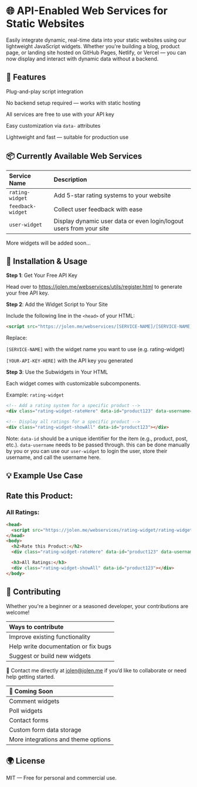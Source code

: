 # 🌐 API-Enabled Web Services for Static Websites
Easily integrate dynamic, real-time data into your static websites using our lightweight JavaScript widgets. Whether you're building a blog, product page, or landing site hosted on GitHub Pages, Netlify, or Vercel — you can now display and interact with dynamic data without a backend.

## 🚀 Features
Plug-and-play script integration

No backend setup required — works with static hosting

All services are free to use with your API key

Easy customization via `data-` attributes

Lightweight and fast — suitable for production use

## 📦 Currently Available Web Services
|  Service Name   |                    Description                    |
| :-------------- | :------------------------------------------------ |
| `rating-widget` | Add 5-star rating systems to your website         |
| `feedback-widget` | Collect user feedback with ease                 |
| `user-widget` | Display dynamic user data or even login/logout users from your site             |

More widgets will be added soon...

## 🔧 Installation & Usage
**Step 1**: Get Your Free API Key

Head over to https://jolen.me/webservices/utils/register.html to generate your free API key.

**Step 2**: Add the Widget Script to Your Site

Include the following line in the `<head>` of your HTML:

```html
<script src="https://jolen.me/webservices/[SERVICE-NAME]/[SERVICE-NAME].js" data-api-key="[YOUR-API-KEY-HERE]"></script>
```

Replace:

`[SERVICE-NAME]` with the widget name you want to use (e.g. rating-widget)

`[YOUR-API-KEY-HERE]` with the API key you generated

**Step 3**: Use the Subwidgets in Your HTML

Each widget comes with customizable subcomponents.

Example: `rating-widget`

```html
<!-- Add a rating system for a specific product -->
<div class="rating-widget-rateHere" data-id="product123" data-username=""></div>

<!-- Display all ratings for a specific product -->
<div class="rating-widget-showAll" data-id="product123"></div>
```

Note: `data-id` should be a unique identifier for the item (e.g., product, post, etc.). `data-username` needs to be passed through. this can be done manually by you or you can use our `user-widget` to login the user, store their username, and call the username here. 

## 💡 Example Use Case

<h2>Rate this Product:</h2>
<div class="rating-widget-rateHere" data-id="product123" data-username="ff"></div>

<h3>All Ratings:</h3>
<div class="rating-widget-showAll" data-id="product123"></div>
<script src="https://jolen.me/webservices/rating-widget/rating-widget.js" data-api-key="abc123xyz"></script>

```html
<head>
  <script src="https://jolen.me/webservices/rating-widget/rating-widget.js" data-api-key="abc123xyz"></script>
</head>
<body>
  <h2>Rate this Product:</h2>
  <div class="rating-widget-rateHere" data-id="product123" data-username=""></div>

  <h3>All Ratings:</h3>
  <div class="rating-widget-showAll" data-id="product123"></div>
</body>
```

## 🤝 Contributing
Whether you're a beginner or a seasoned developer, your contributions are welcome!

|Ways to contribute|
|:--
|Improve existing functionality|
|Help write documentation or fix bugs|
|Suggest or build new widgets|


📧 Contact me directly at jolen@jolen.me if you’d like to collaborate or need help getting started.

|📅 Coming Soon|
|:--|
|Comment widgets|
|Poll widgets|
|Contact forms|
|Custom form data storage|
|More integrations and theme options|

## 🌍 License
MIT — Free for personal and commercial use.
